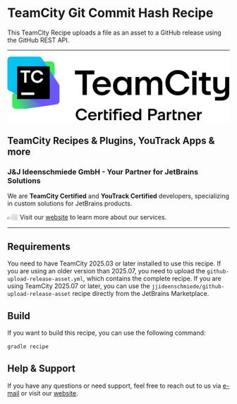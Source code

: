 # TeamCity Git Commit Hash Recipe

This TeamCity Recipe uploads a file as an asset to a GitHub release using the GitHub REST API.

---

<picture>
  <source media="(prefers-color-scheme: dark)" srcset="docs/images/teamcity-certified-partner-white.svg">
  <img src="docs/images/teamcity-certified-partner-black.svg" alt="TeamCity Certified Partner">
</picture>

## TeamCity Recipes & Plugins, YouTrack Apps & more

### J&J Ideenschmiede GmbH - Your Partner for JetBrains Solutions

We are **TeamCity Certified** and **YouTrack Certified** developers, specializing in custom solutions for JetBrains products.

👉🏼 Visit our [website](https://www.jj-ideenschmiede.de) to learn more about our services.

---

## Requirements

You need to have TeamCity 2025.03 or later installed to use this recipe. If you are using an older version than 2025.07, you need to upload the `github-upload-release-asset.yml`, which contains the complete recipe. If you are using TeamCity 2025.07 or later, you can use the `jjideenschmiede/github-upload-release-asset` recipe directly from the JetBrains Marketplace.

## Build

If you want to build this recipe, you can use the following command:

```bash
gradle recipe
```

## Help & Support

If you have any questions or need support, feel free to reach out to us via [e-mail](mailto:support@jj-ideenschmiede.de) or visit our [website](https://www.jj-ideenschmiede.de).
